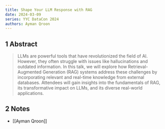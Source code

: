 ```yaml
---
title: Shape Your LLM Response with RAG
date: 2024-03-09
series: YYC DataCon 2024
authors: Ayman Qroon
---
```

## 1 Abstract
> LLMs are powerful tools that have revolutionized the field of AI. However, they often struggle with issues like hallucinations and outdated information. In this talk, we will explore how Retrieval-Augmented Generation (RAG) systems address these challenges by incorporating relevant and real-time knowledge from external databases. Attendees will gain insights into the fundamentals of RAG, its transformative impact on LLMs, and its diverse real-world applications.

## 2 Notes
- [[Ayman Qroon]]
